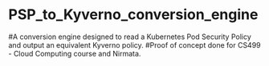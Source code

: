 # PSP_to_Kyverno_conversion_engine

#A conversion engine designed to read a Kubernetes Pod Security Policy and output an equivalent Kyverno policy.
#Proof of concept done for CS499 - Cloud Computing course and Nirmata.
